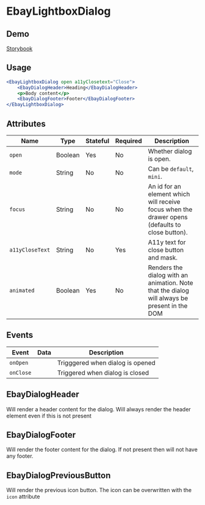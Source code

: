 # EbayLightboxDialog

## Demo
[Storybook](https://opensource.ebay.com/ebayui-core-react/main/?path=/story/dialogs-ebay-lightbox-dialog--default)

## Usage

```jsx
<EbayLightboxDialog open a11yClosetext="Close">
    <EbayDialogHeader>Heading</EbayDialogHeader>
    <p>Body content</p>
    <EbayDialogFooter>Footer</EbayDialogFooter>
</EbayLightboxDialog>
```

## Attributes

Name | Type | Stateful | Required | Description
--- | --- | --- | --- | ---
`open` | Boolean | Yes | No | Whether dialog is open.
`mode` | String | No | No | Can be `default`, `mini`.
`focus` | String | No | No | An id for an element which will receive focus when the drawer opens (defaults to close button).
`a11yCloseText` | String | No | Yes | A11y text for close button and mask.
`animated` | Boolean | Yes | No | Renders the dialog with an animation. Note that the dialog will always be present in the DOM

## Events

Event | Data | Description
--- | --- | ---
`onOpen` |  | Trigggered when dialog is opened
`onClose` |  | Triggered when dialog is closed

## EbayDialogHeader
Will render a header content for the dialog. Will always render the header element even if this is not present

## EbayDialogFooter
Will render the footer content for the dialog. If not present then will not have any footer.

## EbayDialogPreviousButton
Will render the previous icon button. The icon can be overwritten with the `icon` attribute
